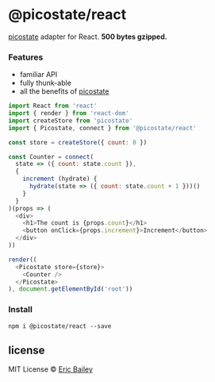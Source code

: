 # @picostate/react
[picostate](https://github.com/estrattonbailey/picostate) adapter for React.
**500 bytes gzipped.**

### Features
- familiar API
- fully thunk-able
- all the benefits of
  [picostate](https://github.com/estrattonbailey/picostate#features)

```javascript
import React from 'react'
import { render } from 'react-dom'
import createStore from 'picostate'
import { Picostate, connect } from '@picostate/react'

const store = createStore({ count: 0 })

const Counter = connect(
  state => ({ count: state.count }),
  {
    increment (hydrate) {
      hydrate(state => ({ count: state.count + 1 }))()
    }
  }
)(props => (
  <div>
    <h1>The count is {props.count}</h1>
    <button onClick={props.increment}>Increment</button>
  </div>
))

render((
  <Picostate store={store}>
    <Counter />
  </Picostate>
), document.getElementById('root'))
```

### Install
```
npm i @picostate/react --save
```

## license
MIT License © [Eric Bailey](https://estrattonbailey.com)

